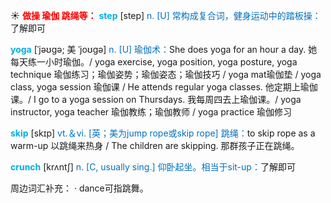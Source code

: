 ☀ <font color="red">**做操 瑜伽 跳绳等：**</font>
<font color="sky blue">**step**</font> [step] 
<font color="#0070c0">n. [U] 常构成复合词，健身运动中的踏板操：</font>了解即可
           
<font color="sky blue">**yoga**</font> [ˈjəʊgə; 美 ˈjoʊgə]
<font color="#0070c0">n. [U] 瑜伽术：</font>She does yoga for an hour a day. 她每天练一小时瑜伽。/ yoga exercise, yoga position, yoga posture, yoga technique 瑜伽练习；瑜伽姿势；瑜伽姿态；瑜伽技巧 / yoga mat瑜伽垫 / yoga class, yoga session 瑜伽课 / He attends regular yoga classes. 他定期上瑜伽课。/ I go to a yoga session on Thursdays. 我每周四去上瑜伽课。/ yoga instructor, yoga teacher 瑜伽教练；瑜伽教师 / yoga practice 瑜伽修习

<font color="sky blue">**skip**</font> [skɪp] 
<font color="#0070c0">vt.＆vi. [英；美为jump rope或skip rope] 跳绳：</font>to skip rope as a warm-up 以跳绳来热身 / The children are skipping. 那群孩子正在跳绳。

<font color="sky blue">**crunch**</font> [krʌntʃ]
<font color="#0070c0">n. [C, usually sing.] 仰卧起坐。相当于sit-up：</font>了解即可

周边词汇补充：
· dance可指跳舞。
